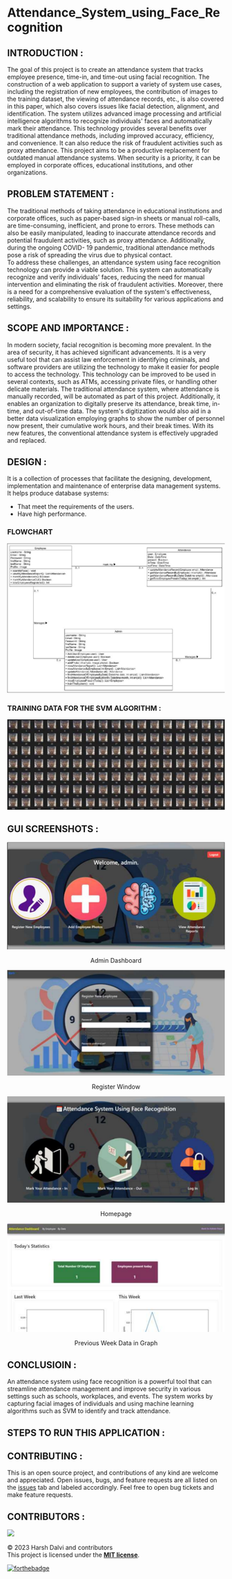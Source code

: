 # Attendance_System_using_Face_Recognition

## INTRODUCTION :

The goal of this project is to create an attendance system that tracks employee presence, time-in,
and time-out using facial recognition. The construction of a web application to support a variety
of system use cases, including the registration of new employees, the contribution of images to the
training dataset, the viewing of attendance records, etc., is also covered in this paper, which also
covers issues like facial detection, alignment, and identification. The system utilizes advanced
image processing and artificial intelligence algorithms to recognize individuals' faces and
automatically mark their attendance. This technology provides several benefits over traditional
attendance methods, including improved accuracy, efficiency, and convenience. It can also reduce
the risk of fraudulent activities such as proxy attendance. This project aims to be a productive
replacement for outdated manual attendance systems. When security is a priority, it can be
employed in corporate offices, educational institutions, and other organizations.  

## PROBLEM STATEMENT :

The traditional methods of taking attendance in educational institutions and corporate offices, such
as paper-based sign-in sheets or manual roll-calls, are time-consuming, inefficient, and prone to
errors. These methods can also be easily manipulated, leading to inaccurate attendance records and
potential fraudulent activities, such as proxy attendance. Additionally, during the ongoing COVID-
19 pandemic, traditional attendance methods pose a risk of spreading the virus due to physical
contact.  
To address these challenges, an attendance system using face recognition technology can provide
a viable solution. This system can automatically recognize and verify individuals' faces, reducing
the need for manual intervention and eliminating the risk of fraudulent activities. Moreover, there
is a need for a comprehensive evaluation of the system's effectiveness, reliability, and scalability
to ensure its suitability for various applications and settings.  

## SCOPE AND IMPORTANCE :

In modern society, facial recognition is becoming more prevalent. In the area of security, it has
achieved significant advancements. It is a very useful tool that can assist law enforcement in
identifying criminals, and software providers are utilizing the technology to make it easier for
people to access the technology. This technology can be improved to be used in several
contexts, such as ATMs, accessing private files, or handling other delicate materials.
The traditional attendance system, where attendance is manually recorded, will be automated
as part of this project. Additionally, it enables an organization to digitally preserve its
attendance, break time, in-time, and out-of-time data. The system's digitization would also aid
in a better data visualization employing graphs to show the number of personnel now present,
their cumulative work hours, and their break times. With its new features, the conventional
attendance system is effectively upgraded and replaced.

## DESIGN :
It is a collection of processes that facilitate the designing, development, implementation and maintenance of enterprise data management systems. It helps produce database systems:

- That meet the requirements of the users.
- Have high performance.

### FLOWCHART

![Flowchart](./assets/Flowchart.png "Flowchart of the attendance system")

### TRAINING DATA FOR THE SVM ALGORITHM :

![Training data](./assets/Training_data.png "TRAINING DATA FOR THE SVM ALGORITHM")


## GUI SCREENSHOTS :

![Admin Dashboard]( ./assets/Admin.png)
<p align="center">Admin Dashboard</p>

![Register Window]( ./assets/Register_Window.png)
<p align="center">Register Window</p>

![Homepage]( ./assets/Homepage.png)
<p align="center">Homepage</p>

![Stats]( ./assets/Stats.png)
<p align="center">Previous Week Data in Graph</p>

## CONCLUSIOIN :

An attendance system using face recognition is a powerful tool that can streamline attendance
management and improve security in various settings such as schools, workplaces, and events. The
system works by capturing facial images of individuals and using machine learning algorithms
such as SVM to identify and track attendance.

## STEPS TO RUN THIS APPLICATION :

## CONTRIBUTING :

This is an open source project, and contributions of any kind are welcome and appreciated. Open issues, bugs, and feature requests are all listed on the [issues](https://github.com/harshd23/Attendance_System_using_Face_Recognition/issues) tab and labeled accordingly. Feel free to open bug tickets and make feature requests.

## CONTRIBUTORS :

<a href="https://github.com/harshd23/Attendance_System_using_Face_Recognition/graphs/contributors">
<img src="https://contrib.rocks/image?repo=harshd23/Attendance_System_using_Face_Recognition" />
</a>

© 2023 Harsh Dalvi and contributors  
This project is licensed under the [**MIT license**](https://github.com/harshd23/Attendance_System_using_Face_Recognition/blob/main/LICENSE).

[![forthebadge](https://forthebadge.com/images/badges/built-with-love.svg)](https://forthebadge.com)
